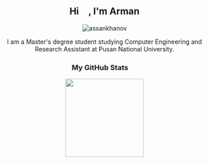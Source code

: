 <h2 align="center">Hi <img src = "https://raw.githubusercontent.com/MartinHeinz/MartinHeinz/master/wave.gif" width="17" height="17">, I'm Arman </h1>
<p align="center"> <img src="https://komarev.com/ghpvc/?username=assankhanov" alt="assankhanov" /> </p>
<p align="center"> I am a Master's degree student studying Computer Engineering and Research Assistant at Pusan National University. </p>
<h3 align="center"> My GitHub Stats <img src = "https://media2.giphy.com/media/QssGEmpkyEOhBCb7e1/giphy.gif?cid=ecf05e47a0n3gi1bfqntqmob8g9aid1oyj2wr3ds3mg700bl&rid=giphy.gif" width = 17px></h3>
<p align="center">
<a href="https://github.com/assankhanov">
  <img height="180em" src="https://github-readme-stats.vercel.app/api?username=assankhanov&show_icons=true" />
</a>
</p>
